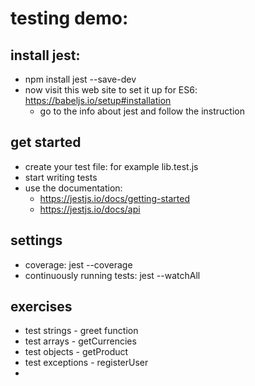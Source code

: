 # testing demo:

## install jest:
- npm install jest --save-dev
- now visit this web site to set it up for ES6: https://babeljs.io/setup#installation
  - go to the info about jest and follow the instruction

## get started
- create your test file: for example lib.test.js
- start writing tests
- use the documentation:
  - https://jestjs.io/docs/getting-started
  - https://jestjs.io/docs/api

## settings
- coverage: jest --coverage
- continuously running tests: jest --watchAll

## exercises
- test strings - greet function
- test arrays - getCurrencies
- test objects - getProduct
- test exceptions - registerUser
- 

